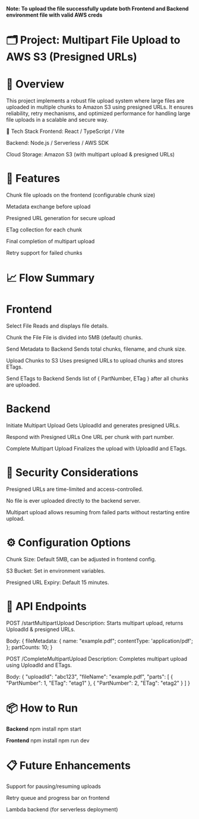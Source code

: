 **Note: To upload the file successfully update both Frontend and Backend environment file with valid AWS creds**
# 🗂️ Project: Multipart File Upload to AWS S3 (Presigned URLs)
# 📌 Overview
This project implements a robust file upload system where large files are uploaded in multiple chunks to Amazon S3 using presigned URLs. It ensures reliability, retry mechanisms, and optimized performance for handling large file uploads in a scalable and secure way.

🔧 Tech Stack
Frontend: React / TypeScript / Vite

Backend: Node.js / Serverless / AWS SDK

Cloud Storage: Amazon S3 (with multipart upload & presigned URLs)

# 📁 Features
Chunk file uploads on the frontend (configurable chunk size)

Metadata exchange before upload

Presigned URL generation for secure upload

ETag collection for each chunk

Final completion of multipart upload

Retry support for failed chunks

# 📈 Flow Summary
# Frontend
Select File
Reads and displays file details.

Chunk the File
File is divided into 5MB (default) chunks.

Send Metadata to Backend
Sends total chunks, filename, and chunk size.

Upload Chunks to S3
Uses presigned URLs to upload chunks and stores ETags.

Send ETags to Backend
Sends list of { PartNumber, ETag } after all chunks are uploaded.

# Backend
Initiate Multipart Upload
Gets UploadId and generates presigned URLs.

Respond with Presigned URLs
One URL per chunk with part number.

Complete Multipart Upload
Finalizes the upload with UploadId and ETags.

# 🔐 Security Considerations
Presigned URLs are time-limited and access-controlled.

No file is ever uploaded directly to the backend server.

Multipart upload allows resuming from failed parts without restarting entire upload.

# ⚙️ Configuration Options
Chunk Size: Default 5MB, can be adjusted in frontend config.

S3 Bucket: Set in environment variables.

Presigned URL Expiry: Default 15 minutes.

# 📂 API Endpoints
POST /startMultipartUpload
Description: Starts multipart upload, returns UploadId & presigned URLs.

Body:
{
 fileMetadata: {
    name: "example.pdf";
    contentType: 'application/pdf';
  };
  partCounts: 10;
}

POST /CompleteMultipartUpload
Description: Completes multipart upload using UploadId and ETags.

Body:
{
  "uploadId": "abc123",
  "fileName": "example.pdf",
  "parts": [
    { "PartNumber": 1, "ETag": "etag1" },
    { "PartNumber": 2, "ETag": "etag2" }
  ]
}

# 📦 How to Run
**Backend**
npm install
npm start

**Frontend**
npm install
npm run dev


# 📋 Future Enhancements
Support for pausing/resuming uploads

Retry queue and progress bar on frontend

Lambda backend (for serverless deployment)